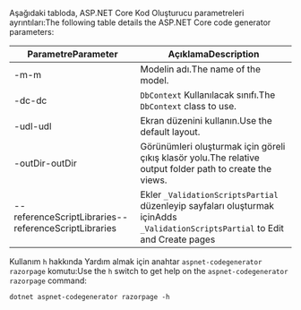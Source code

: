 <a name="codegenerator"></a> <span data-ttu-id="f9238-101">Aşağıdaki tabloda, ASP.NET Core Kod Oluşturucu parametreleri ayrıntıları:</span><span class="sxs-lookup"><span data-stu-id="f9238-101">The following table details the ASP.NET Core code generator parameters:</span></span>

| <span data-ttu-id="f9238-102">Parametre</span><span class="sxs-lookup"><span data-stu-id="f9238-102">Parameter</span></span>               | <span data-ttu-id="f9238-103">Açıklama</span><span class="sxs-lookup"><span data-stu-id="f9238-103">Description</span></span>|
| ----------------- | ------------ |
| <span data-ttu-id="f9238-104">-m</span><span class="sxs-lookup"><span data-stu-id="f9238-104">-m</span></span>  | <span data-ttu-id="f9238-105">Modelin adı.</span><span class="sxs-lookup"><span data-stu-id="f9238-105">The name of the model.</span></span> |
| <span data-ttu-id="f9238-106">-dc</span><span class="sxs-lookup"><span data-stu-id="f9238-106">-dc</span></span>  | <span data-ttu-id="f9238-107">`DbContext` Kullanılacak sınıfı.</span><span class="sxs-lookup"><span data-stu-id="f9238-107">The `DbContext` class to use.</span></span> |
| <span data-ttu-id="f9238-108">-udl</span><span class="sxs-lookup"><span data-stu-id="f9238-108">-udl</span></span> | <span data-ttu-id="f9238-109">Ekran düzenini kullanın.</span><span class="sxs-lookup"><span data-stu-id="f9238-109">Use the default layout.</span></span> |
| <span data-ttu-id="f9238-110">-outDir</span><span class="sxs-lookup"><span data-stu-id="f9238-110">-outDir</span></span> | <span data-ttu-id="f9238-111">Görünümleri oluşturmak için göreli çıkış klasör yolu.</span><span class="sxs-lookup"><span data-stu-id="f9238-111">The relative output folder path to create the views.</span></span> |
| <span data-ttu-id="f9238-112">--referenceScriptLibraries</span><span class="sxs-lookup"><span data-stu-id="f9238-112">--referenceScriptLibraries</span></span> | <span data-ttu-id="f9238-113">Ekler `_ValidationScriptsPartial` düzenleyip sayfaları oluşturmak için</span><span class="sxs-lookup"><span data-stu-id="f9238-113">Adds `_ValidationScriptsPartial` to Edit and Create pages</span></span> |

<span data-ttu-id="f9238-114">Kullanım `h` hakkında Yardım almak için anahtar `aspnet-codegenerator razorpage` komutu:</span><span class="sxs-lookup"><span data-stu-id="f9238-114">Use the `h` switch to get help on the `aspnet-codegenerator razorpage` command:</span></span>

```console
dotnet aspnet-codegenerator razorpage -h
```
